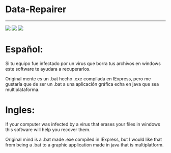 # Data-Repairer
---
![](https://img.shields.io/badge/vercion-v1.0.0-blue)
![](https://ci.appveyor.com/api/projects/status/urdqjrik5u521fac/branch/master?svg=true")
![](https://img.shields.io/badge/platform-Win64-yellow)

# Español:
Si tu equipo fue infectado por un virus que borra tus archivos en windows este software te ayudara a recuperarlos. 

Original mente es un .bat hecho .exe compilada en IExpress, pero me gustaría que de ser un .bat a una aplicación gráfica echa en java que sea multiplataforma. 

# Ingles:
If your computer was infected by a virus that erases your files in windows this software will help you recover them. 

Original mind is a .bat made .exe compiled in IExpress, but I would like that from being a .bat to a graphic application made in java that is multiplatform. 